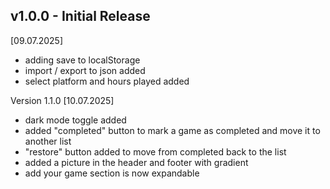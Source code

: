 ## v1.0.0 - Initial Release

[09.07.2025]
- adding save to localStorage
- import / export to json added
- select platform and hours played added


Version 1.1.0
[10.07.2025]
- dark mode toggle added
- added "completed" button to mark a game as completed and move it to another list
- "restore" button added to move from completed back to the list
- added a picture in the header and footer with gradient
- add your game section is now expandable
